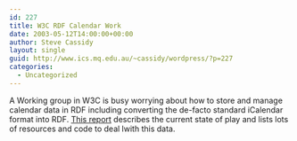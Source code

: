 ```yaml
---
id: 227
title: W3C RDF Calendar Work
date: 2003-05-12T14:00:00+00:00
author: Steve Cassidy
layout: single
guid: http://www.ics.mq.edu.au/~cassidy/wordpress/?p=227
categories:
  - Uncategorized
---
```

A Working group in W3C is busy worrying about how to store and manage calendar data in RDF including converting the de-facto standard iCalendar format into RDF. [This report](http://www.w3.org/2001/sw/Europe/reports/dev_workshop_report_2/) describes the current state of play and lists lots of resources and code to deal lwith this data.

